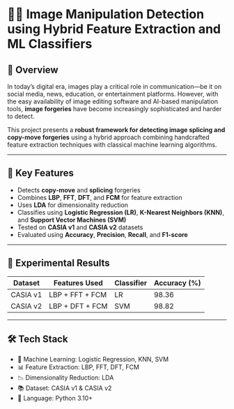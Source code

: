 # 🕵️‍♂️ Image Manipulation Detection using Hybrid Feature Extraction and ML Classifiers

## 📸 Overview

In today’s digital era, images play a critical role in communication—be it on social media, news, education, or entertainment platforms. However, with the easy availability of image editing software and AI-based manipulation tools, **image forgeries** have become increasingly sophisticated and harder to detect.

This project presents a **robust framework for detecting image splicing and copy-move forgeries** using a hybrid approach combining handcrafted feature extraction techniques with classical machine learning algorithms.

---

## 🚀 Key Features

- Detects **copy-move** and **splicing** forgeries
- Combines **LBP**, **FFT**, **DFT**, and **FCM** for feature extraction
- Uses **LDA** for dimensionality reduction
- Classifies using **Logistic Regression (LR)**, **K-Nearest Neighbors (KNN)**, and **Support Vector Machines (SVM)**
- Tested on **CASIA v1** and **CASIA v2** datasets
- Evaluated using **Accuracy**, **Precision**, **Recall**, and **F1-score**

---

## 🧪 Experimental Results

| Dataset     | Features Used         | Classifier | Accuracy (%) |
|-------------|------------------------|------------|---------------|
| CASIA v1    | LBP + FFT + FCM        | LR         | 98.36         |
| CASIA v2    | LBP + DFT + FCM        | SVM        | 98.82         |

---

## 🛠️ Tech Stack

- 🧠 Machine Learning: Logistic Regression, KNN, SVM
- 📊 Feature Extraction: LBP, FFT, DFT, FCM
- 📉 Dimensionality Reduction: LDA
- 📚 Dataset: CASIA v1 & CASIA v2
- 🐍 Language: Python 3.10+

